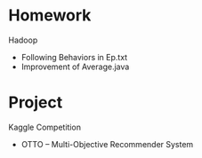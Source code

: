 # Homework
Hadoop 
+ Following Behaviors in Ep.txt
+ Improvement of Average.java

# Project
Kaggle Competition
+ OTTO – Multi-Objective Recommender System
